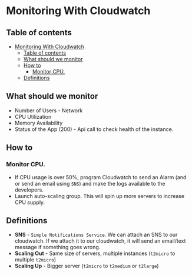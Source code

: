 # Monitoring With Cloudwatch

## Table of contents

- [Monitoring With Cloudwatch](#monitoring-with-cloudwatch)
  - [Table of contents](#table-of-contents)
  - [What should we monitor](#what-should-we-monitor)
  - [How to](#how-to)
    - [Monitor CPU.](#monitor-cpu)
  - [Definitions](#definitions)

## What should we monitor

- Number of Users - Network
- CPU Utilization
- Memory Availability
- Status of the App (200) - Api call to check health of the instance.

## How to

### Monitor CPU.

- If CPU usage is over 50%, program Cloudwatch to send an Alarm (and or send an email using `SNS`) and make the logs available to the developers.
- Launch auto-scaling group. This will spin up more servers to increase CPU supply.

## Definitions

- **SNS** - `Simple Notifications Service`. We can attach an SNS to our cloudwatch. If we attach it to our cloudwatch, it will send an email/text message if something goes wrong.
- **Scaling Out** - Same size of servers, multiple instances (`t2micro` to multiple `t2micro`)
- **Scaling Up** - Bigger server (`t2micro` to `t2medium` or `t2large`)

